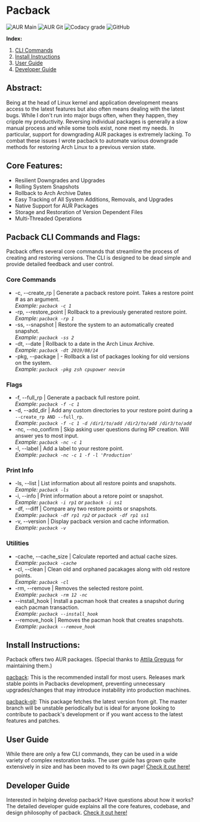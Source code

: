 # Pacback
![AUR Main](https://img.shields.io/aur/version/pacback?label=AUR%20Stable&style=for-the-badge)
![AUR Git](https://img.shields.io/aur/version/pacback-git?label=AUR%20git&style=for-the-badge)
![Codacy grade](https://img.shields.io/codacy/grade/e7e837f43d794a919070a608642390f4?style=for-the-badge)
![GitHub](https://img.shields.io/github/license/justintimperio/pacback?style=for-the-badge)
 
 **Index:**

1.  [CLI Commands](https://github.com/JustinTimperio/pacback#pacback-cli-commands-and-flags)
2.  [Install Instructions](https://github.com/JustinTimperio/pacback#install-instructions)
3.  [User Guide](https://github.com/JustinTimperio/pacback/blob/master/USER_GUIDE.md)
4.  [Developer Guide](https://github.com/JustinTimperio/pacback/blob/master/DEVELOPER_GUIDE.md)

## Abstract:

Being at the head of Linux kernel and application development means access to the latest features but also often means dealing with the latest bugs. While I don't run into major bugs often, when they happen, they cripple my productivity. Reversing individual packages is generally a slow manual process and while some tools exist, none meet my needs. In particular, support for downgrading AUR packages is extremely lacking. To combat these issues I wrote pacback to automate various downgrade methods for restoring Arch Linux to a previous version state. 

## Core Features:

-   Resilient Downgrades and Upgrades
-   Rolling System Snapshots
-   Rollback to Arch Archive Dates
-   Easy Tracking of All System Additions, Removals, and Upgrades
-   Native Support for AUR Packages
-   Storage and Restoration of Version Dependent Files
-   Multi-Threaded Operations

## Pacback CLI Commands and Flags:

Pacback offers several core commands that streamline the process of creating and restoring versions. The CLI is designed to be dead simple and provide detailed feedback and user control.

### Core Commands

-   \-c, --create_rp | Generate a pacback restore point. Takes a restore point # as an argument.\
    _Example: `pacback -c 1`_
-   \-rp, --restore_point | Rollback to a previously generated restore point.\
    _Example: `pacback -rp 1`_
-   \-ss, --snapshot | Restore the system to an automatically created snapshot.\
    _Example: `pacback -ss 2`_
-   \-dt, --date | Rollback to a date in the Arch Linux Archive.\
    _Example: `pacback -dt 2019/08/14`_
-   \-pkg, --package | - Rollback a list of packages looking for old versions on the system.\
    _Example: `pacback -pkg zsh cpupower neovim`_

### Flags

-   \-f, --full_rp | Generate a pacback full restore point.\
    _Example: `pacback -f -c 1`_
-   \-d, --add_dir | Add any custom directories to your restore point during a `--create_rp AND --full_rp`.\
    _Example: `pacback -f -c 1 -d /dir1/to/add /dir2/to/add /dir3/to/add`_
-   \-nc, --no_confirm | Skip asking user questions during RP creation. Will answer yes to most input.\
    _Example: `pacback -nc -c 1`_
-   \-l, --label | Add a label to your restore point.\
    _Example: `pacback -nc -c 1 -f -l 'Production'`_

### Print Info

-   \-ls, --list | List information about all restore points and snapshots.\
    _Example: `pacback -ls`_
-   \-i, --info | Print information about a retore point or snapshot.\
    _Example: `pacback -i rp1` or `pacback -i ss1`_
-   \-df, --diff | Compare any two restore points or snapshots.\
    _Example: `pacback -df rp1 rp2` or `pacback -df rp1 ss1`_
-   \-v, --version | Display pacback version and cache information.\
    _Example: `pacback -v`_

### Utilities

-   \-cache, --cache_size | Calculate reported and actual cache sizes.\
    _Example: `pacback -cache`_
-   \-cl, --clean | Clean old and orphaned pacakages along with old restore points.\
    _Example: `pacback -cl`_
-   \-rm, --remove | Removes the selected restore point.\
    _Example: `pacback -rm 12 -nc`_
-   \--install_hook | Install a pacman hook that creates a snapshot during each pacman transaction.\
    _Example: `pacback --install_hook`_
-   \--remove_hook | Removes the pacman hook that creates snapshots.\
    _Example: `pacback --remove_hook`_

## Install Instructions:

Pacback offers two AUR packages. (Special thanks to [Attila Greguss](https://github.com/Gr3q) for maintaining them.)

[pacback](https://aur.archlinux.org/packages/pacback): This is the recommended install for most users. Releases mark stable points in Pacbacks development, preventing unnecessary upgrades/changes that may introduce instability into production machines. 

[pacback-git](https://aur.archlinux.org/packages/pacback-git): This package fetches the latest version from git. The master branch will be unstable periodically but is ideal for anyone looking to contribute to pacback's development or if you want access to the latest features and patches.

## User Guide

While there are only a few CLI commands, they can be used in a wide variety of complex restoration tasks. The user guide has grown quite extensively in size and has been moved to its own page! [Check it out here!](https://github.com/JustinTimperio/pacback/blob/master/USER_GUIDE.md)

## Developer Guide

Interested in helping develop pacback? Have questions about how it works? The detailed developer guide explains all the core features, codebase, and design philosophy of pacback. [Check it out here!](https://github.com/JustinTimperio/pacback/blob/master/DEVELOPER_GUIDE.md)
